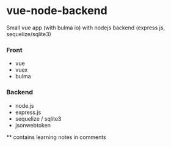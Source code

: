 # vue-node-backend
Small vue app (with bulma io) with nodejs backend (express js, sequelize/sqlite3)

### Front
- vue 
- vuex 
- bulma

### Backend
- node.js
- express.js
- sequelize / sqlite3
- jsonwebtoken

** contains learning notes in comments
